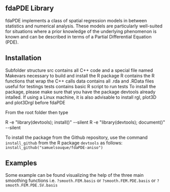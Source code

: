 ## fdaPDE Library

fdaPDE implements a class of spatial regression models in between statistics and numerical analysis. These models are particularly well-suited for situations where a prior knowledge of the underlying phenomenon is known and can be described in terms of a Partial Differential Equation (PDE).

## Installation
Subfolder structure
src contains all C++ code and a special file named Makevars necessary to build and install the R package
R contains the R functions that wrap the C++ calls
data contains all .rda and .RData files useful for testings
tests contains basic R script to run tests
To install the package, please make sure that you have the package devtools already intalled. If using a Linux machine, it is also advisable to install rgl, plot3D and plot3Drgl before fdaPDE

From the root folder then type

R -e "library(devtools); install()" --silent
R -e "library(devtools); document()" --silent

To install the package from the Github repository, use the command `install_github` from the 
R package `devtools` as follows:
`install_github("samuelsouque/fdaPDE-aniso")`

## Examples

Some example can be found visualizing the help of the three main smoothing functions i.e.
`?smooth.FEM.basis` or `?smooth.FEM.PDE.basis` or `?smooth.FEM.PDE.SV.basis`


